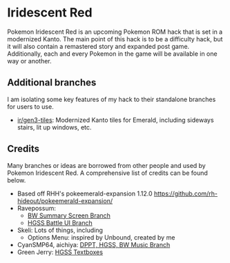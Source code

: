 # Iridescent Red
Pokemon Iridescent Red is an upcoming Pokemon ROM hack that is set in a modernized Kanto. The main point of this hack is to be a difficulty hack, but it will also contain a remastered story and expanded post game. Additionally, each and every Pokemon in the game will be available in one way or another.

## Additional branches
I am isolating some key features of my hack to their standalone branches for users to use.
- [ir/gen3-tiles](https://github.com/Greenphx9/pokeemerald-expansion/tree/ir/gen3-tiles): Modernized Kanto tiles for Emerald, including sideways stairs, lit up windows, etc.

## Credits
Many branches or ideas are borrowed from other people and used by Pokemon Iridescent Red. A comprehensive list of credits can be found below.
- Based off RHH's pokeemerald-expansion 1.12.0 https://github.com/rh-hideout/pokeemerald-expansion/
- Ravepossum: 
  - [BW Summary Screen Branch](https://github.com/ravepossum/pokeemerald-expansion/tree/bw_summary_screen_expansion)
  - [HGSS Battle UI Branch](https://github.com/ravepossum/pokeemerald-expansion/tree/hgss_battle_ui_expansion)
- Skeli: Lots of things, including
  - Options Menu: inspired by Unbound, created by me
- CyanSMP64, aichiya: [DPPT, HGSS, BW Music Branch](https://github.com/aichiya/pokeemerald-expansion/commits/pokeemerald-expansion-dppt-hgss-music-plus-bw-sequences/)
- Green Jerry: [HGSS Textboxes](https://www.pokecommunity.com/threads/firered-text-box-patches.410584/)
